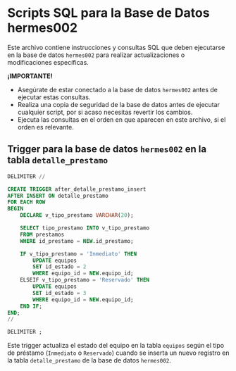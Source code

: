 # Scripts SQL para la Base de Datos hermes002

Este archivo contiene instrucciones y consultas SQL que deben ejecutarse en la base de datos `hermes002` para realizar actualizaciones o modificaciones específicas.

**¡IMPORTANTE!**

* Asegúrate de estar conectado a la base de datos `hermes002` antes de ejecutar estas consultas.
* Realiza una copia de seguridad de la base de datos antes de ejecutar cualquier script, por si acaso necesitas revertir los cambios.
* Ejecuta las consultas en el orden en que aparecen en este archivo, si el orden es relevante.


## Trigger para la base de datos `hermes002` en la tabla `detalle_prestamo`

```sql
DELIMITER //

CREATE TRIGGER after_detalle_prestamo_insert
AFTER INSERT ON detalle_prestamo
FOR EACH ROW
BEGIN
    DECLARE v_tipo_prestamo VARCHAR(20);

    SELECT tipo_prestamo INTO v_tipo_prestamo
    FROM prestamos
    WHERE id_prestamo = NEW.id_prestamo;

    IF v_tipo_prestamo = 'Inmediato' THEN
        UPDATE equipos
        SET id_estado = 2
        WHERE equipo_id = NEW.equipo_id;
    ELSEIF v_tipo_prestamo = 'Reservado' THEN
        UPDATE equipos
        SET id_estado = 3
        WHERE equipo_id = NEW.equipo_id;
    END IF;
END;
//

DELIMITER ;
```

Este trigger actualiza el estado del equipo en la tabla `equipos` según el tipo de préstamo (`Inmediato` o `Reservado`) cuando se inserta un nuevo registro en la tabla `detalle_prestamo` de la base de datos `hermes002`.
